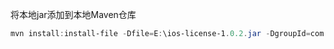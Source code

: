 将本地jar添加到本地Maven仓库

```powershell
mvn install:install-file -Dfile=E:\ios-license-1.0.2.jar -DgroupId=com.geostar.geoios -DartifactId=ios-license -Dversion=1.0.2 -Dpackaging=jar
```

